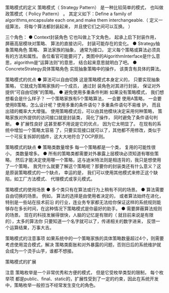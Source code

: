策略模式的定义
策略模式（ Strategy Pattern） 是一种比较简单的模式， 也叫做政策模式（ Policy Pattern） 。 其定义如下：Define a family of algorithms,encapsulate each one,and make them interchangeable.（ 定义一组算法， 将每个算法都封装起来， 并且使它们之间可以互换。 ）

三个角色：
● Context封装角色
它也叫做上下文角色， 起承上启下封装作用， 屏蔽高层模块对策略、 算法的直接访问，
封装可能存在的变化。
● Strategy抽象策略角色
策略、 算法家族的抽象， 通常为接口， 定义每个策略或算法必须具有的方法和属性。 各位看官可能要问了，类图中的AlgorithmInterface是什么意思，algorithm是“运算法则”的意思， 结合起来意思就明白了吧。
● ConcreteStrategy具体策略角色
实现抽象策略中的操作， 该类含有具体的算法。


策略模式的优点
● 算法可以自由切换
这是策略模式本身定义的， 只要实现抽象策略， 它就成为策略家族的一个成员， 通过封
装角色对其进行封装， 保证对外提供“可自由切换”的策略。
● 避免使用多重条件判断
如果没有策略模式， 我们想想看会是什么样子？ 一个策略家族有5个策略算法， 一会要
使用A策略， 一会要使用B策略，怎么设计呢？使用多重的条件语句？多重条件语句不易维
护， 而且出错的概率大大增强。 使用策略模式后，可以由其他模块决定采用何种策略， 策略家族对外提供的访问接口就是封装类， 简化了操作， 同时避免了条件语句判断。
● 扩展性良好
这甚至都不用说是它的优点， 因为它太明显了。 在现有的系统中增加一个策略太容易
了，只要实现接口就可以了，其他都不用修改，类似于一个可反复拆卸的插件，这大大地符合了OCP原则。

策略模式的缺点
● 策略类数量增多
每一个策略都是一个类， 复用的可能性很小， 类数量增多。
● 所有的策略类都需要对外暴露上层模块必须知道有哪些策略， 然后才能决定使用哪一个策略，这与迪米特法则是相违背的，我只是想使用了一个策略， 我凭什么就要了解这个策略呢？那要你的封装类还有什么意义？这是原装策略模式的一个缺点， 幸运的是， 我们可以使用其他模式来修正这个缺陷，如工厂方法模式、 代理模式或享元模式。

策略模式的使用场景
● 多个类只有在算法或行为上稍有不同的场景。
● 算法需要自由切换的场景。
例如， 算法的选择是由使用者决定的， 或者算法始终在进化， 特别是一些站在技术前沿
的行业，连业务专家都无法给你保证这样的系统规则能够存在多长时间，在这种情况下策略模式是你最好的助手。
● 需要屏蔽算法规则的场景。
现在的科技发展得很快，人脑的记忆是有限的（ 就目前来说是有限的），太多的算法你
只要知道一个名字就可以了，传递相关的数字进来， 反馈一个运算结果，万事大吉。

策略模式的注意事项
如果系统中的一个策略家族的具体策略数量超过4个，则需要考虑使用混合模式，解决
策略类膨胀和对外暴露的问题，否则日后的系统维护就会成为一个烫手山芋，谁都不想接。


策略模式的扩展


注意 策略枚举是一个非常优秀和方便的模式， 但是它受枚举类型的限制， 每个枚举项
都是public、final、static的，扩展性受到了一定的约束，因此在系统开发中，策略枚举一般担当不经常发生变化的角色。